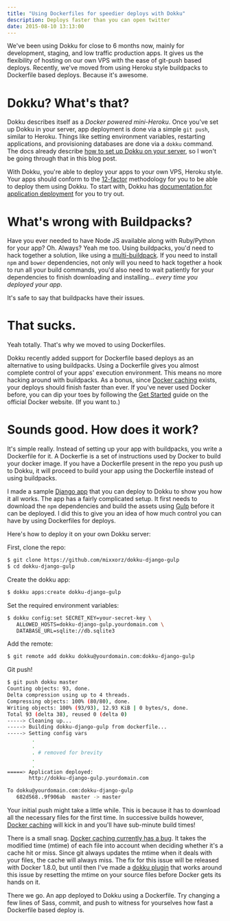 ```yaml
---
title: "Using Dockerfiles for speedier deploys with Dokku"
description: Deploys faster than you can open twitter
date: 2015-08-10 13:13:00
---
```


We've been using Dokku for close to 6 months now, mainly for development, staging, and low traffic production apps. It gives us the flexibility of hosting on our own VPS with the ease of git-push based deploys. Recently, we've moved from using Heroku style buildpacks to Dockerfile based deploys. Because it's awesome.

# Dokku? What's that?

Dokku describes itself as a *Docker powered mini-Heroku*. Once you've set up Dokku in your server, app deployment is done via a simple `git push`, similar to Heroku. Things like setting environment variables, restarting applications, and provisioning databases are done via a `dokku` command. The docs already describe [how to set up Dokku on your server], so I won't be going through that in this blog post.

With Dokku, you're able to deploy your apps to your own VPS, Heroku style. Your apps should conform to the [12-factor] methodology for you to be able to deploy them using Dokku. To start with, Dokku has [documentation for application deployment] for you to try out.

# What's wrong with Buildpacks?

Have you ever needed to have Node JS available along with Ruby/Python for your app? Oh. Always? Yeah me too. Using buildpacks, you'd need to hack together a solution, like using a [multi-buildpack]. If you need to install `npm` and `bower` dependencies, not only will you need to hack together a hook to run all your build commands, you'd also need to wait patiently for your dependencies to finish downloading and installing... *every time you deployed your app*.

It's safe to say that buildpacks have their issues.

# That sucks.

Yeah totally. That's why we moved to using Dockerfiles.

Dokku recently added support for Dockerfile based deploys as an alternative to using buildpacks. Using a Dockerfile gives you almost complete control of your apps' execution environment. This means no more hacking around with buildpacks. As a bonus, since [Docker caching] exists, your deploys should finish faster than ever. If you've never used Docker before, you can dip your toes by following the [Get Started] guide on the official Docker website. (If you want to.)

# Sounds good. How does it work?

It's simple really. Instead of setting up your app with buildpacks, you write a Dockerfile for it. A Dockerfie is a set of instructions used by Docker to build your docker image. If you have a Dockerfile present in the repo you push up to Dokku, it will proceed to build your app using the Dockerfile instead of using buildpacks.

I made a sample [Django app] that you can deploy to Dokku to show you how it all works. The app has a fairly complicated setup. It first needs to download the `npm` dependencies and build the assets using [Gulp] before it can be deployed. I did this to give you an idea of how much control you can have by using Dockerfiles for deploys.

Here's how to deploy it on your own Dokku server:

First, clone the repo:

```bash
$ git clone https://github.com/mixxorz/dokku-django-gulp
$ cd dokku-django-gulp
```

Create the dokku app:

```bash
$ dokku apps:create dokku-django-gulp
```

Set the required environment variables:

```bash
$ dokku config:set SECRET_KEY=your-secret-key \
   ALLOWED_HOSTS=dokku-django-gulp.yourdomain.com \
   DATABASE_URL=sqlite://db.sqlite3
```

Add the remote:

```bash
$ git remote add dokku dokku@yourdomain.com:dokku-django-gulp
```

Git push!

```bash
$ git push dokku master
Counting objects: 93, done.
Delta compression using up to 4 threads.
Compressing objects: 100% (80/80), done.
Writing objects: 100% (93/93), 12.93 KiB | 0 bytes/s, done.
Total 93 (delta 38), reused 0 (delta 0)
-----> Cleaning up...
-----> Building dokku-django-gulp from dockerfile...
-----> Setting config vars
        .
        .
        . # removed for brevity
        .
        .
=====> Application deployed:
       http://dokku-django-gulp.yourdomain.com

To dokku@yourdomain.com:dokku-django-gulp
   682d568..9f906ab  master -> master
```

Your initial push might take a little while. This is because it has to download all the necessary files for the first time. In successive builds however, [Docker caching] will kick in and you'll have sub-minute build times!

There is a small snag. [Docker caching currently has a bug]. It takes the modified time (mtime) of each file into account when deciding whether it's a cache hit or miss. Since git always updates the mtime when it deals with your files, the cache will always miss. The fix for this issue will be released with Docker 1.8.0, but until then I've made a [dokku plugin] that works around this issue by resetting the mtime on your source files before Docker gets its hands on it.

There we go. An app deployed to Dokku using a Dockerfile. Try changing a few lines of Sass, commit, and push to witness for yourselves how fast a Dockerfile based deploy is.


[how to set up Dokku on your server]:http://progrium.viewdocs.io/dokku/installation/
[12-factor]:http://12factor.net/
[documentation for application deployment]:http://progrium.viewdocs.io/dokku/application-deployment
[multi-buildpack]:https://github.com/ddollar/heroku-buildpack-multi
[Docker caching]:http://thenewstack.io/understanding-the-docker-cache-for-faster-builds/
[Get Started]:https://docs.docker.com/mac/started/
[Django app]:https://github.com/mixxorz/dokku-django-gulp
[Gulp]:http://gulpjs.com/
[Docker caching currently has a bug]:https://github.com/docker/docker/pull/12031
[dokku plugin]:https://github.com/mixxorz/dokku-docker-reset-mtime
